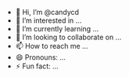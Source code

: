 - 👋 Hi, I’m @candycd
- 👀 I’m interested in ...
- 🌱 I’m currently learning ...
- 💞️ I’m looking to collaborate on ...
- 📫 How to reach me ...
- 😄 Pronouns: ...
- ⚡ Fun fact: ...

<!---
candycd/candycd is a ✨ special ✨ repository because its `README.md` (this file) appears on your GitHub profile.
You can click the Preview link to take a look at your changes.
--->
